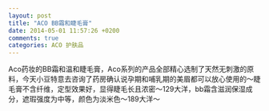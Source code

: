 ```yaml
---
layout: post
title: "ACO BB霜和睫毛膏"
date: 2014-05-01 11:57:26 +0200
comments: true
categories: ACO 护肤品
---
```


Aco药妆的BB霜和温和睫毛膏，Aco系列的产品全部精心选制了天然无刺激的原料，今天小豆特意去咨询了药房确认说孕期和哺乳期的美眉都可以放心使用的～睫毛膏不含纤维，定型效果好，显得睫毛长且浓密～129大洋，bb霜含滋润保湿成分，遮瑕强度为中等，颜色为淡米色～189大洋～ 